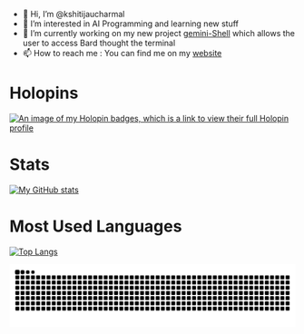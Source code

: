 - 👋 Hi, I’m @kshitijaucharmal
- 👀 I’m interested in AI Programming and learning new stuff
- 🌱 I’m currently working on my new project [gemini-Shell](https://github.com/kshitijaucharmal/geminishell) which
allows the user to access Bard thought the terminal
- 📫 How to reach me :
  You can find me on my [website](https://kshitijaucharmal.github.io)

# Holopins
[![An image of my Holopin badges, which is a link to view their full Holopin profile](https://holopin.me/kshitijaucharmal)](https://holopin.io/@kshitijaucharmal)

# Stats
[![My GitHub stats](https://github-readme-stats.vercel.app/api?username=kshitijaucharmal&show_icons=true&theme=radical)](https://github.com/anuraghazra/github-readme-stats)

# Most Used Languages
[![Top Langs](https://github-readme-stats.vercel.app/api/top-langs/?username=kshitijaucharmal&layout=compact&theme=radical)](https://github.com/anuraghazra/github-readme-stats)

<!---
kshitijaucharmal/kshitijaucharmal is a ✨ special ✨ repository because its `README.md` (this file) appears on your GitHub profile.
You can click the Preview link to take a look at your changes.
--->

![snake gif](https://github.com/kshitijaucharmal/kshitijaucharmal/blob/output/github-contribution-grid-snake.svg)
